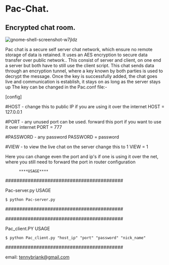 # Pac-Chat.
## Encrypted chat room. 





![gnome-shell-screenshot-w7jldz](https://user-images.githubusercontent.com/20000608/35177361-a7eb92ea-fd8f-11e7-9ebb-58508000aed1.png)



Pac chat is a secure self server chat network,
which ensure no remote storage of data is retained. It uses an AES
encryption to secure data transfer over public network.. This consist of
server and client, on one end a server but
both have to still use the client script.
This chat sends data through an encryption tunnel, where a key
known by both parties is used to decrypt the message. Once the key is successfully
added, the chat goes live and communication is establish,
it stays on as long as the server stays up
 The key can be changed in the Pac.conf file:-


 [config]


#HOST - change this to public IP if you are using it over the internet
HOST = 127.0.0.1

#PORT - any unused port can be used. forward this port if you want to use it over internet
PORT = 777

#PASSWORD - any password
PASSWORD = password

#VIEW - to view the live chat on the server change this to 1
VIEW = 1

Here you can change even the port and ip's if one is using it over
the net, where you still need to forward the port in router configuration

          ****USAGE****
##########################################

Pac-server.py USAGE

 	$ python Pac-server.py

##########################################



##########################################

  Pac_client.PY USAGE

  	$ python Pac_client.py "host_ip" "port" "password" "nick_name"

##########################################


email: tennybriank@gmail.com
